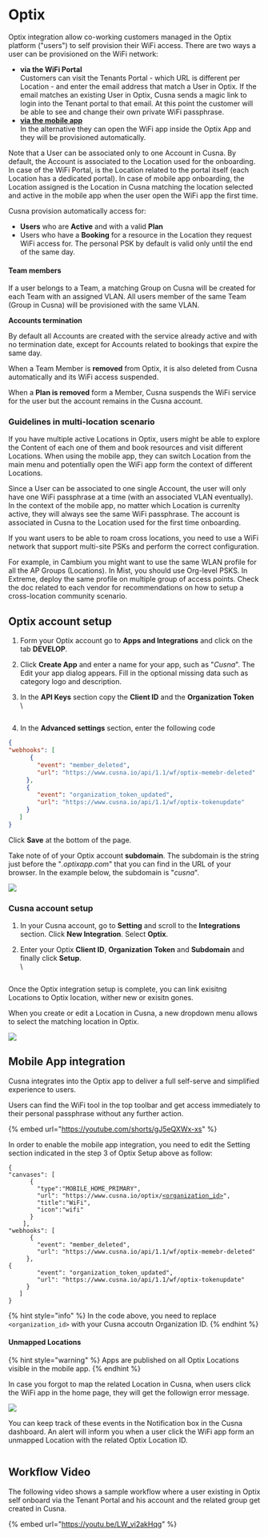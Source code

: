 # Optix

Optix integration allow co-working customers managed in the Optix platform ("users") to self provision their WiFi access. There are two ways a user can be provisioned on the WiFi network:

* **via the WiFi Portal**\
  Customers can visit the Tenants Portal - which URL is different per Location - and enter the email address that match a User in Optix.  If the email matches an existing User in Optix, Cusna sends a magic link to login into the Tenant portal to that email. At this point the customer will be able to see and change their own private WiFi passphrase.
* [**via the mobile app**](optix.md#mobile-app-integration)\
  In the alternative they can open the WiFi app inside the Optix App and they will be provisioned automatically.

Note that a User can be associated only to one Account in Cusna. By default, the Account is associated to the Location used for the onboarding. In case of the WiFi Portal, is the Location related to the portal itself (each Location has a dedicated portal). In case of mobile app onboarding, the Location assigned is the Location in Cusna matching the location selected and active in the mobile app when the user open the WiFi app the first time.



Cusna provision automatically access for:

* **Users** who are **Active** and with a valid **Plan**
* Users who have a **Booking** for a resource in the Location they request WiFi access for. The personal PSK by default is valid only until the end of the same day.

#### Team members

If a user belongs to a Team, a matching Group on Cusna will be created for each Team with an assigned VLAN. All users member of the same Team (Group in Cusna) will be provisioned with the same VLAN.



**Accounts termination**

By default all Accounts are created with the service already active and with no termination date, except for Accounts related to bookings that expire the same day.

When a Team Member is **removed** from Optix, it is  also deleted from Cusna automatically and its WiFi access suspended.

When a **Plan is removed** form a Member, Cusna suspends the WiFi service for the user but the account remains in the Cusna account.



### Guidelines in multi-location scenario

If you have multiple active Locations in Optix, users might be able to explore the Content of each one of them and book resources and visit different Locations. When using the mobile app, they can switch Location from the main menu and potentially open the WiFi app form the context of different Locations.

Since a User can be associated to one single Account, the user will only have one WiFi passphrase at a time (with an associated VLAN eventually). In the context of the mobile app, no matter which Location is currenlty active, they will always see the same WiFi passphrase. The account is associated in Cusna to the Location used for the first time onboarding.

If you want users to be able to roam cross locations, you need to use a WiFi network that support multi-site PSKs and perform the correct configuration.&#x20;

For example, in Cambium you might want to use the same WLAN profile for all the AP Groups (Locations). In Mist, you should use Org-level PSKS. In Extreme, deploy the same profile on multiple group of access points. Check the doc related to each vendor for recommendations on how to setup a cross-location community scenario.





## Optix account setup

1. Form your Optix account go to **Apps and Integrations** and click on the tab **DEVELOP**.
2. Click **Create App** and enter a name for your app, such as "_Cusna_". The Edit your app dialog appears. Fill in the optional missing data such as category logo and description.
3.  In the **API Keys** section copy the **Client ID** and the **Organization Token**\
    \


    <figure><img src="../../.gitbook/assets/image (145).png" alt=""><figcaption></figcaption></figure>
4. In the **Advanced settings** section, enter the following code

```json
{
"webhooks": [
      {
        "event": "member_deleted", 
        "url": "https://www.cusna.io/api/1.1/wf/optix-memebr-deleted"
     },
     {
        "event": "organization_token_updated", 
        "url": "https://www.cusna.io/api/1.1/wf/optix-tokenupdate"
     }
   ]
}
```

Click **Save** at the bottom of the page.

Take note of of your Optix account **subdomain**. The subdomain is the string just before the "_.optixapp.com_" that you can find in the URL of your browser. In the example below, the subdomain is "_cusna_".

![](<../../.gitbook/assets/image (131).png>)



### Cusna account setup

1. In your Cusna account, go to **Setting** and scroll to the **Integrations** section. Click **New Integration**. Select **Optix**.
2.  Enter your Optix **Client ID**, **Organization Token** and **Subdomain**  and finally click **Setup**.\
    \


    <figure><img src="../../.gitbook/assets/image (127).png" alt=""><figcaption></figcaption></figure>

Once the Optix integration setup is complete, you can link exisitng Locations to Optix location, wither new or exisitn gones.

When you create or edit a Location in Cusna, a new dropdown menu allows to select the matching location in Optix.

![](<../../.gitbook/assets/image (205).png>)





## Mobile App integration

Cusna integrates into the Optix app to deliver a full self-serve and simplified experience to users.

Users can find the WiFi tool in the top toolbar and get access immediately to their personal passphrase without any further action.

{% embed url="https://youtube.com/shorts/gJ5eQXWx-xs" %}

In order to enable the mobile app integration, you need to edit the Setting section indicated in the step 3 of Optix Setup above as follow:

<pre class="language-json"><code class="lang-json">{
"canvases": [
      {
        "type":"MOBILE_HOME_PRIMARY",
        "url": "https://www.cusna.io/optix/<a data-footnote-ref href="#user-content-fn-1">&#x3C;organization_id></a>",
        "title":"WiFi",
        "icon":"wifi"
      }
    ],
"webhooks": [
      {
        "event": "member_deleted", 
        "url": "https://www.cusna.io/api/1.1/wf/optix-memebr-deleted"
     },
{
        "event": "organization_token_updated", 
        "url": "https://www.cusna.io/api/1.1/wf/optix-tokenupdate"
     }
   ]
}
</code></pre>

{% hint style="info" %}
In the code above, you need to replace `<organization_id>` with your Cusna accoutn Organization ID.
{% endhint %}



#### Unmapped Locations

{% hint style="warning" %}
Apps are published on all Optix Locations visible in the mobile app.&#x20;
{% endhint %}

In case you forgot to map the related Location in Cusna, when users click the WiFi app in the home page, they will get the followign error message.

![](../../.gitbook/assets/IMG_C4EFFEEABED8-1.jpeg)

You can keep track of these events in the Notification box in the Cusna dashboard. An alert will inform you when a user click the WiFi app form an unmapped Location with the related Optix Location ID.

<figure><img src="../../.gitbook/assets/image (142).png" alt=""><figcaption></figcaption></figure>





## Workflow Video

The following video shows a sample workflow where a user existing in Optix self onboard via the Tenant Portal and his account and the related group get created in Cusna.

{% embed url="https://youtu.be/LW_vi2akHqg" %}

[^1]: Replace this value with your Cusna account Organization ID
